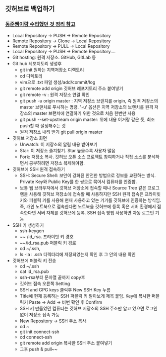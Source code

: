 
## 깃허브로 백업하기
### [동준쌤이랑 수업했던 것 정리 참고](https://blog.naver.com/felizcarol/222438098844)

* Local Repository -> PUSH -> Remote Repository
*  Remote Repository -> Clone -> Local Repository
* Remote Repository -> PULL -> Local Repository
* Local Repository -> PUSH -> Remote Repository....
* Git hosting: 원격 저장소. GitHub, GitLab 등
* Git hub 레포지토리 생성후
	- git init 원하는 지역저장소 디렉토리
	- cd 디렉토리
	- vim으로 .txt 파일 생성/add/commit/log
	- git remote add origin 깃허브 레포지토리 주소 붙여넣기
	- git remote -v : 원격 저장소 연결 확인
	- git push -u origin master : 지역 저장소 브랜치를 origin, 즉 원격 저장소의 master 브랜치로 푸시하는 명령. '-u' 옵션은 지역 저장소의 브랜치를 원격 저장소의 master 브랜치에 연결하기 위한 것으로 처음 한번만 사용
	- git push --set-upstream origin master: 위에 내용 이거랑 같은 듯, 최조 push할 때 설정해주는 것
	- 원격 저장소 내려 받기 git pull origin master
* 깃허브 저장소 화면
	- Unwatch: 이 저장소의 알림 내용 받아보기
	- Star: 이 저장소 즐겨찾기. Star 높을수록 사용자 많음
	- Fork: 저장소 복사. 깃허브 오픈 소스 프로젝트 참여하거나 직접 소스를 분석하면서 공부하려면 저장소 복제해야함.
* 깃허브에 SSH 원격 접속하기
	- SSH: Secure Shell: 보안이 강화된 안전한 방법으로 정보를 교환하는 방식. Private Key와 Public Key를 한 쌍으로 묶어서 컴퓨터를 인증함. 
	- 보통 웹 브라우저에서 깃허브 저장소에 접속할 때나 Source Tree 같은 프로그램을 사용해 깃허브 저장소에 접속할 때 사용하지만 SSH 원격 접속은 프라이빗 키와 퍼블릭 키를 사용해 현재 사용하고 있는 기기를 깃허브에 인증하는 방식임. 즉, 개인 노트북으로 접속한다면 노트북을 깃허브에 등록 혹은 서버 환경에서 접속한다면 서버 자체를 깃허브에 등록. SSH 접속 방법 사용하면 자동 로그인 기능
* SSH 키 생성하기
	- ssh-keygen 
	- ~~ /id_rsa. 프라이빗 키 경호
	- ~~/id_rsa.pub 퍼블릭 키 경로
	- cd ~/.ssh,
	-  ls -la : .ssh 디렉터리에 저장되었는지 확인 후 그 안의 내용 확인
* 깃허브에 퍼블릭 키 전송
	- cd ~/.ssh
	- cat id_rsa.pub
	- ssh-rsa부터 문자열 끝까지 copy후
	- 깃허브 접속 오른쪽 Setting
	- SSH and GPG keys 클릭후 New SSH Key 누름
	- Title에 현재 등록하는 SSH 퍼블릭 키 알아보게 제목 붙임. Key에 복사한 퍼블릭키 Paste -> Add -> 비번 확인 후 Confirm 
	- SSH 키 만들었던 컴퓨터는 깃허브 저장소의 SSH 주소만 알고 있으면 로그인 없이 저장소 접속 가능 
	- New Repository -> SSH 주소 복사
	- cd ~
	- git init connect-ssh
	- cd connect-ssh
	- git remote add origin 복사한 SSH 주소 붙여넣기
	- 그후 push & pull~~
